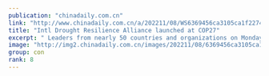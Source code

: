 ```yaml
---
publication: "chinadaily.com.cn"
link: "http://www.chinadaily.com.cn/a/202211/08/WS6369456ca3105ca1f2274954.html"
title: "Intl Drought Resilience Alliance launched at COP27"
excerpt: " Leaders from nearly 50 countries and organizations on Monday launched the International Drought Resilience Alliance here at the ongoing COP27 to help countries to be better prepared for future drough"
image: "http://img2.chinadaily.com.cn/images/202211/08/6369456ca3105ca157c09e95.jpeg"
group: con
rank: 8
---
```

